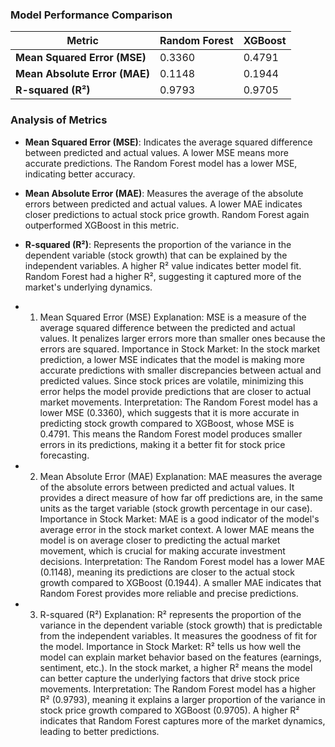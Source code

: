 ### Model Performance Comparison

| **Metric**                    | **Random Forest** | **XGBoost**  |
|-------------------------------|-------------------|--------------|
| **Mean Squared Error (MSE)**   | 0.3360            | 0.4791       |
| **Mean Absolute Error (MAE)**  | 0.1148            | 0.1944       |
| **R-squared (R²)**             | 0.9793            | 0.9705       |

### Analysis of Metrics
- **Mean Squared Error (MSE)**: Indicates the average squared difference between predicted and actual values. A lower MSE means more accurate predictions. The Random Forest model has a lower MSE, indicating better accuracy.
- **Mean Absolute Error (MAE)**: Measures the average of the absolute errors between predicted and actual values. A lower MAE indicates closer predictions to actual stock price growth. Random Forest again outperformed XGBoost in this metric.
- **R-squared (R²)**: Represents the proportion of the variance in the dependent variable (stock growth) that can be explained by the independent variables. A higher R² value indicates better model fit. Random Forest had a higher R², suggesting it captured more of the market's underlying dynamics.

- 1. Mean Squared Error (MSE)
Explanation: MSE is a measure of the average squared difference between the predicted and actual values. It penalizes larger errors more than smaller ones because the errors are squared.
Importance in Stock Market: In the stock market prediction, a lower MSE indicates that the model is making more accurate predictions with smaller discrepancies between actual and predicted values. Since stock prices are volatile, minimizing this error helps the model provide predictions that are closer to actual market movements.
Interpretation: The Random Forest model has a lower MSE (0.3360), which suggests that it is more accurate in predicting stock growth compared to XGBoost, whose MSE is 0.4791. This means the Random Forest model produces smaller errors in its predictions, making it a better fit for stock price forecasting.

- 2. Mean Absolute Error (MAE)
Explanation: MAE measures the average of the absolute errors between predicted and actual values. It provides a direct measure of how far off predictions are, in the same units as the target variable (stock growth percentage in our case).
Importance in Stock Market: MAE is a good indicator of the model's average error in the stock market context. A lower MAE means the model is on average closer to predicting the actual market movement, which is crucial for making accurate investment decisions.
Interpretation: The Random Forest model has a lower MAE (0.1148), meaning its predictions are closer to the actual stock growth compared to XGBoost (0.1944). A smaller MAE indicates that Random Forest provides more reliable and precise predictions.

- 3. R-squared (R²)
Explanation: R² represents the proportion of the variance in the dependent variable (stock growth) that is predictable from the independent variables. It measures the goodness of fit for the model.
Importance in Stock Market: R² tells us how well the model can explain market behavior based on the features (earnings, sentiment, etc.). In the stock market, a higher R² means the model can better capture the underlying factors that drive stock price movements.
Interpretation: The Random Forest model has a higher R² (0.9793), meaning it explains a larger proportion of the variance in stock price growth compared to XGBoost (0.9705). A higher R² indicates that Random Forest captures more of the market dynamics, leading to better predictions.

